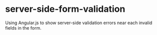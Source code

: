 # server-side-form-validation
Using Angular.js to show server-side validation errors near each invalid fields in the form.
